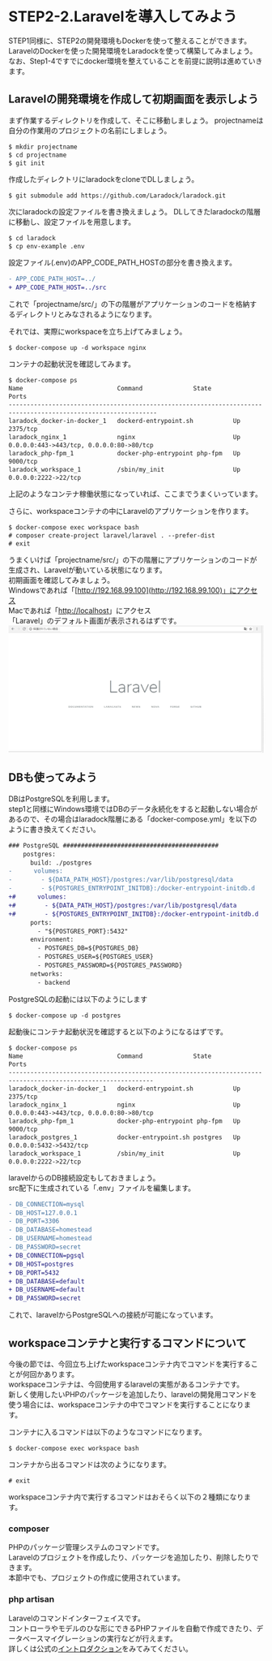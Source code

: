 # STEP2-2.Laravelを導入してみよう

STEP1同様に、STEP2の開発環境もDockerを使って整えることができます。
LaravelのDockerを使った開発環境をLaradockを使って構築してみましょう。  
なお、Step1-4ですでにdocker環境を整えていることを前提に説明は進めていきます。

## Laravelの開発環境を作成して初期画面を表示しよう

まず作業するディレクトリを作成して、そこに移動しましょう。
projectnameは自分の作業用のプロジェクトの名前にしましょう。
```
$ mkdir projectname
$ cd projectname
$ git init
```

作成したディレクトリにlaradockをcloneでDLしましょう。
```
$ git submodule add https://github.com/Laradock/laradock.git
```

次にlaradockの設定ファイルを書き換えましょう。
DLしてきたlaradockの階層に移動し、設定ファイルを用意します。
```
$ cd laradock
$ cp env-example .env
```

設定ファイル(.env)のAPP_CODE_PATH_HOSTの部分を書き換えます。
```diff
- APP_CODE_PATH_HOST=../
+ APP_CODE_PATH_HOST=../src
```
これで「projectname/src/」の下の階層がアプリケーションのコードを格納するディレクトリとみなされるようになります。

それでは、実際にworkspaceを立ち上げてみましょう。
```
$ docker-compose up -d workspace nginx
```

コンテナの起動状況を確認してみます。
```
$ docker-compose ps
Name                          Command              State                     Ports
---------------------------------------------------------------------------------------------------------------
laradock_docker-in-docker_1   dockerd-entrypoint.sh           Up       2375/tcp
laradock_nginx_1              nginx                           Up       0.0.0.0:443->443/tcp, 0.0.0.0:80->80/tcp
laradock_php-fpm_1            docker-php-entrypoint php-fpm   Up       9000/tcp
laradock_workspace_1          /sbin/my_init                   Up       0.0.0.0:2222->22/tcp
```
上記のようなコンテナ稼働状態になっていれば、ここまでうまくいっています。

さらに、workspaceコンテナの中にLaravelのアプリケーションを作ります。
```
$ docker-compose exec workspace bash
# composer create-project laravel/laravel . --prefer-dist
# exit
```
うまくいけば「projectname/src/」の下の階層にアプリケーションのコードが生成され、Laravelが動いている状態になります。  
初期画面を確認してみましょう。  
Windowsであれば「[http://192.168.99.100](http://192.168.99.100)」にアクセス  
Macであれば「[http://localhost](http://localhost)」にアクセス  
「Laravel」のデフォルト画面が表示されるはずです。  
![](../images/2_2_1.png)

## DBも使ってみよう
DBはPostgreSQLを利用します。  
step1と同様にWindows環境ではDBのデータ永続化をすると起動しない場合があるので、その場合はlaradock階層にある「docker-compose.yml」を以下のように書き換えてください。

```diff
### PostgreSQL ###########################################
    postgres:
      build: ./postgres
-      volumes:
-        - ${DATA_PATH_HOST}/postgres:/var/lib/postgresql/data
-        - ${POSTGRES_ENTRYPOINT_INITDB}:/docker-entrypoint-initdb.d
+#      volumes:
+#        - ${DATA_PATH_HOST}/postgres:/var/lib/postgresql/data
+#        - ${POSTGRES_ENTRYPOINT_INITDB}:/docker-entrypoint-initdb.d
      ports:
        - "${POSTGRES_PORT}:5432"
      environment:
        - POSTGRES_DB=${POSTGRES_DB}
        - POSTGRES_USER=${POSTGRES_USER}
        - POSTGRES_PASSWORD=${POSTGRES_PASSWORD}
      networks:
        - backend
```

PostgreSQLの起動には以下のようにします
```
$ docker-compose up -d postgres
```

起動後にコンテナ起動状況を確認すると以下のようになるはずです。
```
$ docker-compose ps
Name                          Command              State                    Ports
--------------------------------------------------------------------------------------------------------------
laradock_docker-in-docker_1   dockerd-entrypoint.sh           Up      2375/tcp
laradock_nginx_1              nginx                           Up      0.0.0.0:443->443/tcp, 0.0.0.0:80->80/tcp
laradock_php-fpm_1            docker-php-entrypoint php-fpm   Up      9000/tcp
laradock_postgres_1           docker-entrypoint.sh postgres   Up      0.0.0.0:5432->5432/tcp
laradock_workspace_1          /sbin/my_init                   Up      0.0.0.0:2222->22/tcp
```

laravelからのDB接続設定もしておきましょう。  
src配下に生成されている「.env」ファイルを編集します。
```diff
- DB_CONNECTION=mysql
- DB_HOST=127.0.0.1
- DB_PORT=3306
- DB_DATABASE=homestead
- DB_USERNAME=homestead
- DB_PASSWORD=secret
+ DB_CONNECTION=pgsql
+ DB_HOST=postgres
+ DB_PORT=5432
+ DB_DATABASE=default
+ DB_USERNAME=default
+ DB_PASSWORD=secret
```

これで、laravelからPostgreSQLへの接続が可能になっています。  



## workspaceコンテナと実行するコマンドについて

今後の節では、今回立ち上げたworkspaceコンテナ内でコマンドを実行することが何回かあります。  
workspaceコンテナは、今回使用するlaravelの実態があるコンテナです。  
新しく使用したいPHPのパッケージを追加したり、laravelの開発用コマンドを使う場合には、workspaceコンテナの中でコマンドを実行することになります。

コンテナに入るコマンドは以下のようなコマンドになります。
```
$ docker-compose exec workspace bash
```

コンテナから出るコマンドは次のようになります。
```
# exit
```

workspaceコンテナ内で実行するコマンドはおそらく以下の２種類になります。  

### composer

PHPのパッケージ管理システムのコマンドです。  
Laravelのプロジェクトを作成したり、パッケージを追加したり、削除したりできます。  
本節中でも、プロジェクトの作成に使用されています。


### php artisan

Laravelのコマンドインターフェイスです。  
コントローラやモデルのひな形にできるPHPファイルを自動で作成できたり、データベースマイグレーションの実行などが行えます。  
詳しくは公式の[イントロダクション](https://readouble.com/laravel/5.7/ja/artisan.html)をみてみてください。
